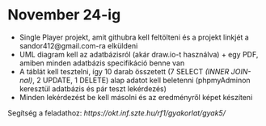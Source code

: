 <h1>November 24-ig</h1>
<ul>
  <li> Single Player projekt, amit githubra kell feltölteni és a projekt linkjét a sandor412@gmail.com-ra elküldeni </li>
  <li> UML diagram kell az adatbázisról (akár draw.io-t használva) + egy PDF, amiben minden adatbázis specifikáció benne van </li>
  <li> A táblát kell tesztelni, így 10 darab összetett (7 SELECT <i>(INNER JOIN-nal)</i>, 2 UPDATE, 1 DELETE) alap adatot kell beletenni (phpmyAdminon keresztül adatbázis és pár teszt lekérdezés) </li>
  <li> Minden lekérdezést be kell másolni és az eredményről képet készíteni </li>
</ul>
<p>Segítség a feladathoz: <i>https://okt.inf.szte.hu/rf1/gyakorlat/gyak5/</i></p>
